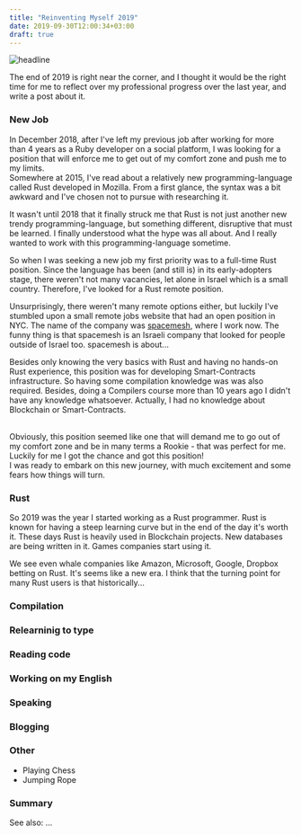 ```yaml
---
title: "Reinventing Myself 2019"
date: 2019-09-30T12:00:34+03:00
draft: true
---
```


![headline][headline]


The end of 2019 is right near the corner, and I thought it would be the right time for me to reflect over my professional progress over the last year,
and write a post about it.

### **New Job**

In December 2018, after I've left my previous job after working for more than 4 years as a Ruby developer on a social platform,
I was looking for a position that will enforce me to get out of my comfort zone and push me to my limits.
<br/>
Somewhere at 2015, I've read about a relatively new programming-language called Rust developed in Mozilla.
From a first glance, the syntax was a bit awkward and I've chosen not to pursue with researching it.

It wasn't until 2018 that it finally struck me that Rust is not just another new trendy programming-language, but something different, disruptive that must be learned.
I finally understood what the hype was all about. And I really wanted to work with this programming-language sometime.

So when I was seeking a new job my first priority was to a full-time Rust position. Since the language has been (and still is) in its early-adopters stage,
there weren't not many vacancies, let alone in Israel which is a small country. Therefore, I've looked for a Rust remote position.

Unsurprisingly, there weren't many remote options either, but luckily I've stumbled upon a small remote jobs website that had an open position in NYC.
The name of the company was [spacemesh][spacemesh], where I work now. The funny thing is that spacemesh is an Israeli company that looked for people outside of Israel too.
spacemesh is about...

Besides only knowing the very basics with Rust and having no hands-on Rust experience, this position was for developing Smart-Contracts infrastructure.
So having some compilation knowledge was was also required. Besides, doing a Compilers course more than 10 years ago I didn't have any knowledge whatsoever.
Actually, I had no knowledge about Blockchain or Smart-Contracts.

<br/>
Obviously, this position seemed like one that will demand me to go out of my comfort zone and be in many terms a Rookie - that was perfect for me.
Luckily for me I got the chance and got this position!
<br/>
I was ready to embark on this new journey, with much excitement and some fears how things will turn.

### **Rust**

So 2019 was the year I started working as a Rust programmer. Rust is known for having a steep learning curve but in the end of the day it's worth it.
These days Rust is heavily used in Blockchain projects. New databases are being written in it. Games companies start using it.

We see even whale companies like Amazon, Microsoft, Google, Dropbox betting on Rust. It's seems like a new era.
I think that the turning point for many Rust users is that historically...

### **Compilation**

### **Relearninig to type**

### **Reading code**

### **Working on my English**

### **Speaking**

### **Blogging**

### **Other**
* Playing Chess
* Jumping Rope


### **Summary**


See also:
...


[headline]: https://www.incimages.com/uploaded_files/image/970x450/getty_477569935_970656970450085_79639.jpg
[spacemesh]: http://spacemesh.io
[chess]: http://chess.com
[supermemo]: https://supermemo.com
[talk]: https://www.youtube.com/watch?v=mcvBXQ0SWJM
[the-importance-of-unlearning]: https://gryphon.dev/2019/06/27/the-importance-of-unlearning/
[relearning-to-type]: https://gryphon.dev/2019/10/04/relearning-to-type/
